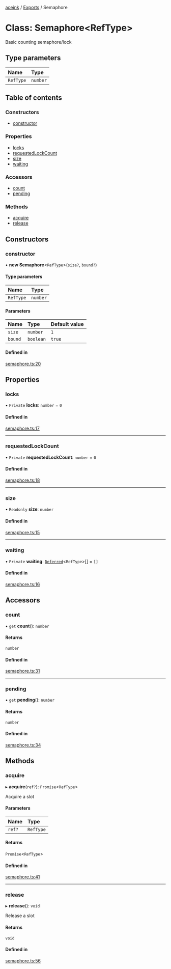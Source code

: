 [aceink](../README.md) / [Exports](../modules.md) / Semaphore

# Class: Semaphore<RefType\>

Basic counting semaphore/lock

## Type parameters

| Name | Type |
| :------ | :------ |
| `RefType` | `number` |

## Table of contents

### Constructors

- [constructor](Semaphore.md#constructor)

### Properties

- [locks](Semaphore.md#locks)
- [requestedLockCount](Semaphore.md#requestedlockcount)
- [size](Semaphore.md#size)
- [waiting](Semaphore.md#waiting)

### Accessors

- [count](Semaphore.md#count)
- [pending](Semaphore.md#pending)

### Methods

- [acquire](Semaphore.md#acquire)
- [release](Semaphore.md#release)

## Constructors

### constructor

• **new Semaphore**<`RefType`\>(`size?`, `bound?`)

#### Type parameters

| Name | Type |
| :------ | :------ |
| `RefType` | `number` |

#### Parameters

| Name | Type | Default value |
| :------ | :------ | :------ |
| `size` | `number` | `1` |
| `bound` | `boolean` | `true` |

#### Defined in

[semaphore.ts:20](https://github.com/calebboyd/aceink/blob/77a10f9/src/semaphore.ts#L20)

## Properties

### locks

• `Private` **locks**: `number` = `0`

#### Defined in

[semaphore.ts:17](https://github.com/calebboyd/aceink/blob/77a10f9/src/semaphore.ts#L17)

___

### requestedLockCount

• `Private` **requestedLockCount**: `number` = `0`

#### Defined in

[semaphore.ts:18](https://github.com/calebboyd/aceink/blob/77a10f9/src/semaphore.ts#L18)

___

### size

• `Readonly` **size**: `number`

#### Defined in

[semaphore.ts:15](https://github.com/calebboyd/aceink/blob/77a10f9/src/semaphore.ts#L15)

___

### waiting

• `Private` **waiting**: [`Deferred`](Deferred.md)<`RefType`\>[] = `[]`

#### Defined in

[semaphore.ts:16](https://github.com/calebboyd/aceink/blob/77a10f9/src/semaphore.ts#L16)

## Accessors

### count

• `get` **count**(): `number`

#### Returns

`number`

#### Defined in

[semaphore.ts:31](https://github.com/calebboyd/aceink/blob/77a10f9/src/semaphore.ts#L31)

___

### pending

• `get` **pending**(): `number`

#### Returns

`number`

#### Defined in

[semaphore.ts:34](https://github.com/calebboyd/aceink/blob/77a10f9/src/semaphore.ts#L34)

## Methods

### acquire

▸ **acquire**(`ref?`): `Promise`<`RefType`\>

Acquire a slot

#### Parameters

| Name | Type |
| :------ | :------ |
| `ref?` | `RefType` |

#### Returns

`Promise`<`RefType`\>

#### Defined in

[semaphore.ts:41](https://github.com/calebboyd/aceink/blob/77a10f9/src/semaphore.ts#L41)

___

### release

▸ **release**(): `void`

Release a slot

#### Returns

`void`

#### Defined in

[semaphore.ts:56](https://github.com/calebboyd/aceink/blob/77a10f9/src/semaphore.ts#L56)
